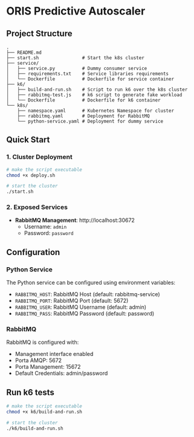 # ORIS Predictive Autoscaler

## Project Structure

```
.
├── README.md
├── start.sh                # Start the k8s cluster
├── service/
│   ├── service.py          # Dummy consumer service
│   ├── requirements.txt    # Service libraries requirements
│   └── Dockerfile          # Dockerfile for service container
├── k6/
│   ├── build-and-run.sh    # Script to run k6 over the k8s cluster
│   ├── rabbitmq-test.js    # k6 script to generate fake workload
│   └── Dockerfile          # Dockerfile for k6 container
└── k8s/
    ├── namespace.yaml      # Kubernetes Namespace for cluster
    ├── rabbitmq.yaml       # Deployment for RabbitMQ
    └── python-service.yaml # Deployment for dummy service
```

## Quick Start

### 1. Cluster Deployment

```bash
# make the script executable
chmod +x deploy.sh

# start the cluster
./start.sh
```

### 2. Exposed Services

- **RabbitMQ Management**: http://localhost:30672
  - Username: `admin`
  - Password: `password`


## Configuration

### Python Service

The Python service can be configured using environment variables:
- `RABBITMQ_HOST`: RabbitMQ Host (default: rabbitmq-service)
- `RABBITMQ_PORT`: RabbitMQ Port (default: 5672)
- `RABBITMQ_USER`: RabbitMQ Username (default: admin)
- `RABBITMQ_PASS`: RabbitMQ Password (default: password)

### RabbitMQ

RabbitMQ is configured with:
- Management interface enabled
- Porta AMQP: 5672
- Porta Management: 15672
- Default Credentials: admin/password

## Run k6 tests
```bash
# make the script executable
chmod +x k6/build-and-run.sh

# start the cluster
./k6/build-and-run.sh
```
